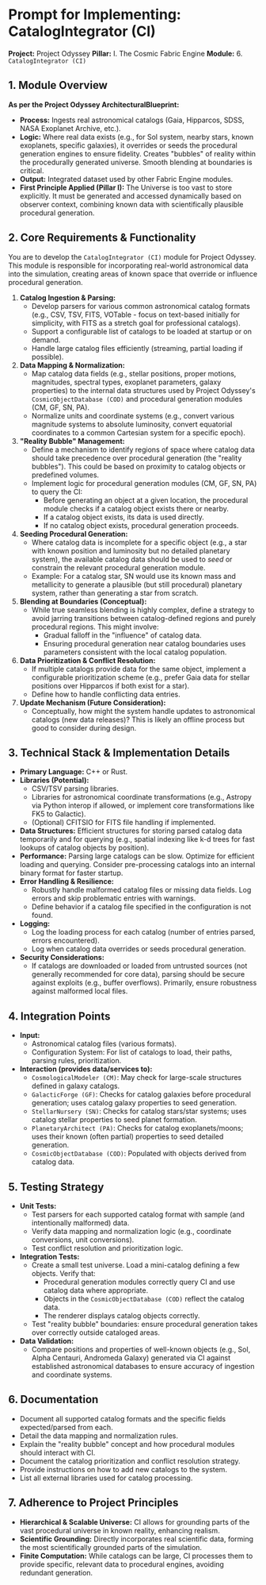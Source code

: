 # Prompt for Implementing: CatalogIntegrator (CI)

**Project:** Project Odyssey
**Pillar:** I. The Cosmic Fabric Engine
**Module:** 6. `CatalogIntegrator (CI)`

## 1. Module Overview

**As per the Project Odyssey ArchitecturalBlueprint:**

* **Process:** Ingests real astronomical catalogs (Gaia, Hipparcos, SDSS, NASA Exoplanet Archive, etc.).
* **Logic:** Where real data exists (e.g., for Sol system, nearby stars, known exoplanets, specific galaxies), it overrides or seeds the procedural generation engines to ensure fidelity. Creates "bubbles" of reality within the procedurally generated universe. Smooth blending at boundaries is critical.
* **Output:** Integrated dataset used by other Fabric Engine modules.
* **First Principle Applied (Pillar I):** The Universe is too vast to store explicitly. It must be generated and accessed dynamically based on observer context, combining known data with scientifically plausible procedural generation.

## 2. Core Requirements & Functionality

You are to develop the `CatalogIntegrator (CI)` module for Project Odyssey. This module is responsible for incorporating real-world astronomical data into the simulation, creating areas of known space that override or influence procedural generation.

1.  **Catalog Ingestion & Parsing:**
    * Develop parsers for various common astronomical catalog formats (e.g., CSV, TSV, FITS, VOTable - focus on text-based initially for simplicity, with FITS as a stretch goal for professional catalogs).
    * Support a configurable list of catalogs to be loaded at startup or on demand.
    * Handle large catalog files efficiently (streaming, partial loading if possible).
2.  **Data Mapping & Normalization:**
    * Map catalog data fields (e.g., stellar positions, proper motions, magnitudes, spectral types, exoplanet parameters, galaxy properties) to the internal data structures used by Project Odyssey's `CosmicObjectDatabase (COD)` and procedural generation modules (CM, GF, SN, PA).
    * Normalize units and coordinate systems (e.g., convert various magnitude systems to absolute luminosity, convert equatorial coordinates to a common Cartesian system for a specific epoch).
3.  **"Reality Bubble" Management:**
    * Define a mechanism to identify regions of space where catalog data should take precedence over procedural generation (the "reality bubbles"). This could be based on proximity to catalog objects or predefined volumes.
    * Implement logic for procedural generation modules (CM, GF, SN, PA) to query the CI:
        * Before generating an object at a given location, the procedural module checks if a catalog object exists there or nearby.
        * If a catalog object exists, its data is used directly.
        * If no catalog object exists, procedural generation proceeds.
4.  **Seeding Procedural Generation:**
    * Where catalog data is incomplete for a specific object (e.g., a star with known position and luminosity but no detailed planetary system), the available catalog data should be used to *seed* or constrain the relevant procedural generation module.
    * Example: For a catalog star, SN would use its known mass and metallicity to generate a plausible (but still procedural) planetary system, rather than generating a star from scratch.
5.  **Blending at Boundaries (Conceptual):**
    * While true seamless blending is highly complex, define a strategy to avoid jarring transitions between catalog-defined regions and purely procedural regions. This might involve:
        * Gradual falloff in the "influence" of catalog data.
        * Ensuring procedural generation near catalog boundaries uses parameters consistent with the local catalog population.
6.  **Data Prioritization & Conflict Resolution:**
    * If multiple catalogs provide data for the same object, implement a configurable prioritization scheme (e.g., prefer Gaia data for stellar positions over Hipparcos if both exist for a star).
    * Define how to handle conflicting data entries.
7.  **Update Mechanism (Future Consideration):**
    * Conceptually, how might the system handle updates to astronomical catalogs (new data releases)? This is likely an offline process but good to consider during design.

## 3. Technical Stack & Implementation Details

* **Primary Language:** C++ or Rust.
* **Libraries (Potential):**
    * CSV/TSV parsing libraries.
    * Libraries for astronomical coordinate transformations (e.g., Astropy via Python interop if allowed, or implement core transformations like FK5 to Galactic).
    * (Optional) CFITSIO for FITS file handling if implemented.
* **Data Structures:** Efficient structures for storing parsed catalog data temporarily and for querying (e.g., spatial indexing like k-d trees for fast lookups of catalog objects by position).
* **Performance:** Parsing large catalogs can be slow. Optimize for efficient loading and querying. Consider pre-processing catalogs into an internal binary format for faster startup.
* **Error Handling & Resilience:**
    * Robustly handle malformed catalog files or missing data fields. Log errors and skip problematic entries with warnings.
    * Define behavior if a catalog file specified in the configuration is not found.
* **Logging:**
    * Log the loading process for each catalog (number of entries parsed, errors encountered).
    * Log when catalog data overrides or seeds procedural generation.
* **Security Considerations:**
    * If catalogs are downloaded or loaded from untrusted sources (not generally recommended for core data), parsing should be secure against exploits (e.g., buffer overflows). Primarily, ensure robustness against malformed local files.

## 4. Integration Points

* **Input:**
    * Astronomical catalog files (various formats).
    * Configuration System: For list of catalogs to load, their paths, parsing rules, prioritization.
* **Interaction (provides data/services to):**
    * `CosmologicalModeler (CM)`: May check for large-scale structures defined in galaxy catalogs.
    * `GalacticForge (GF)`: Checks for catalog galaxies before procedural generation; uses catalog galaxy properties to seed generation.
    * `StellarNursery (SN)`: Checks for catalog stars/star systems; uses catalog stellar properties to seed planet formation.
    * `PlanetaryArchitect (PA)`: Checks for catalog exoplanets/moons; uses their known (often partial) properties to seed detailed generation.
    * `CosmicObjectDatabase (COD)`: Populated with objects derived from catalog data.

## 5. Testing Strategy

* **Unit Tests:**
    * Test parsers for each supported catalog format with sample (and intentionally malformed) data.
    * Verify data mapping and normalization logic (e.g., coordinate conversions, unit conversions).
    * Test conflict resolution and prioritization logic.
* **Integration Tests:**
    * Create a small test universe. Load a mini-catalog defining a few objects. Verify that:
        * Procedural generation modules correctly query CI and use catalog data where appropriate.
        * Objects in the `CosmicObjectDatabase (COD)` reflect the catalog data.
        * The renderer displays catalog objects correctly.
    * Test "reality bubble" boundaries: ensure procedural generation takes over correctly outside cataloged areas.
* **Data Validation:**
    * Compare positions and properties of well-known objects (e.g., Sol, Alpha Centauri, Andromeda Galaxy) generated via CI against established astronomical databases to ensure accuracy of ingestion and coordinate systems.

## 6. Documentation

* Document all supported catalog formats and the specific fields expected/parsed from each.
* Detail the data mapping and normalization rules.
* Explain the "reality bubble" concept and how procedural modules should interact with CI.
* Document the catalog prioritization and conflict resolution strategy.
* Provide instructions on how to add new catalogs to the system.
* List all external libraries used for catalog processing.

## 7. Adherence to Project Principles

* **Hierarchical & Scalable Universe:** CI allows for grounding parts of the vast procedural universe in known reality, enhancing realism.
* **Scientific Grounding:** Directly incorporates real scientific data, forming the most scientifically grounded parts of the simulation.
* **Finite Computation:** While catalogs can be large, CI processes them to provide specific, relevant data to procedural engines, avoiding redundant generation.